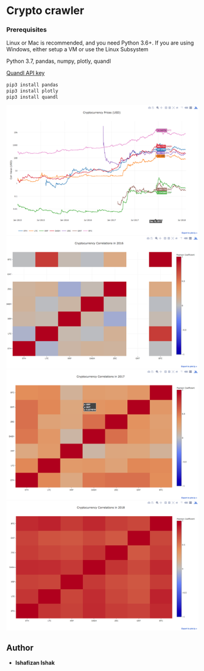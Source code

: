 # Crypto crawler
### Prerequisites
Linux or Mac is recommended, and you need Python 3.6+. If you are using Windows, either setup a VM or use the Linux Subsystem

Python 3.7, pandas, numpy, plotly, quandl

[Quandl API key](https://docs.quandl.com/docs/getting-started)

```
pip3 install pandas
pip3 install plotly
pip3 install quandl
```

![crypto performances](crawl/img/Screen%20Shot%202018-08-21%20at%204.24.39%20PM.png)
![Alt text](crawl/img/Screen%20Shot%202018-08-21%20at%204.24.50%20PM.png)
![Alt text](crawl/img/Screen%20Shot%202018-08-21%20at%204.25.00%20PM.png)
![Alt text](crawl/img/Screen%20Shot%202018-08-21%20at%204.25.09%20PM.png)

## Author
* **Ishafizan Ishak**


